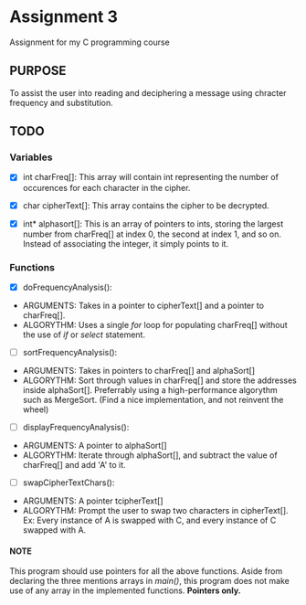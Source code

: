 # Assignment 3

 Assignment for my C programming course

## PURPOSE

 To assist the user into reading and deciphering a message using chracter
 frequency and substitution.

## TODO

### Variables

  - [x] int charFreq[]: This array will contain int representing the number of
  occurences for each character in the cipher.

  - [x] char cipherText[]: This array contains the cipher to be decrypted.

  - [x] int\* alphasort[]: This is an array of pointers to ints, storing the
  largest number from charFreq[] at index 0, the second at index 1, and so on.
  Instead of associating the integer, it simply points to it.

### Functions

 - [x] doFrequencyAnalysis():
  - ARGUMENTS: Takes in a pointer to cipherText[] and a pointer to charFreq[].
  - ALGORYTHM: Uses a single *for* loop for populating charFreq[] without the
  use of *if* or *select* statement.

 - [ ] sortFrequencyAnalysis():
  - ARGUMENTS: Takes in pointers to charFreq[] and alphaSort[]
  - ALGORYTHM: Sort through values in charFreq[] and store the addresses
  inside alphaSort[]. Preferrably using a high-performance algorythm such
  as MergeSort. (Find a nice implementation, and not reinvent the wheel)

 - [ ] displayFrequencyAnalysis():
  - ARGUMENTS: A pointer to alphaSort[]
  - ALGORYTHM: Iterate through alphaSort[], and subtract the value of
  charFreq[] and add 'A' to it.

 - [ ] swapCipherTextChars():
  - ARGUMENTS: A pointer tcipherText[]
  - ALGORYTHM: Prompt the user to swap two characters in cipherText[].
  Ex: Every instance of A is swapped with C, and every instance
  of C swapped with A.

#### NOTE

 This program should use pointers for all the above functions. Aside from
 declaring the three mentions arrays in *main()*, this program does not make
 use of any array in the implemented functions. **Pointers only.**
